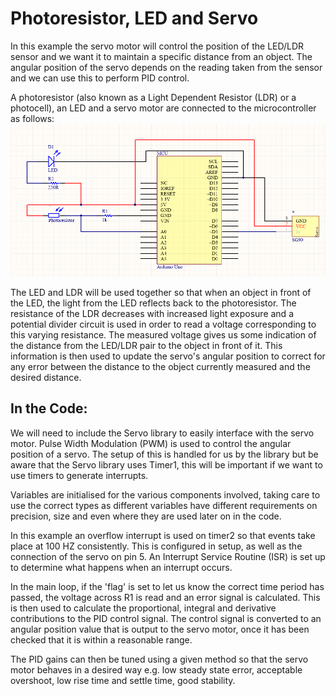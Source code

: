 # Photoresistor, LED and Servo

In this example the servo motor will control the position of the LED/LDR sensor and we want it to maintain a specific distance from an object. The angular position of the servo depends on the reading taken from the sensor and we can use this to perform PID control.

A photoresistor (also known as a Light Dependent Resistor (LDR) or a photocell), an LED and a servo motor are connected to the microcontroller as follows:
![Schematic diagram](https://github.com/mrunciman/PhotoresistorServo/blob/master/Schematic.png "Schematic Diagram")

The LED and LDR will be used together so that when an object in front of the LED, the light from the LED reflects back to the photoresistor. The resistance of the LDR decreases with increased light exposure and a potential divider circuit is used in order to read a voltage corresponding to this varying resistance. The measured voltage gives us some indication of the distance from the LED/LDR pair to the object in front of it. This information is then used to update the servo's angular position to correct for any error between the distance to the object currently measured and the desired distance.

## In the Code:
We will need to include the Servo library to easily interface with the servo motor. Pulse Width Modulation (PWM) is used to control the angular position of a servo. The setup of this is handled for us by the library but be aware that the Servo library uses Timer1, this will be important if we want to use timers to generate interrupts.

Variables are initialised for the various components involved, taking care to use the correct types as different variables have different requirements on precision, size and even where they are used later on in the code.

In this example an overflow interrupt is used on timer2 so that events take place at 100 HZ consistently. This is configured in setup, as well as the connection of the servo on pin 5. 
An Interrupt Service Routine (ISR) is set up to determine what happens when an interrupt occurs.

In the main loop, if the 'flag' is set to let us know the correct time period has passed, the voltage across R1 is read and an error signal is calculated. This is then used to calculate the proportional, integral and derivative contributions to the PID control signal.
The control signal is converted to an angular position value that is output to the servo motor, once it has been checked that it is within a reasonable range.

The PID gains can then be tuned using a given method so that the servo motor behaves in a desired way e.g. low steady state error, acceptable overshoot, low rise time and settle time, good stability.







